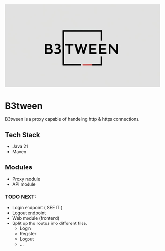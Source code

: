 <p align="center">
   <img src="./B3.jpg">
</p>

# B3tween
B3tween is a proxy capable of handeling http & https connections.

## Tech Stack
- Java 21
- Maven

## Modules
- Proxy module
- API module

### TODO NEXT:
- Login endpoint ( SEE IT )
- Logout endpoint
- Web module (frontend)
- Split up the routes into different files:
     - Login
     - Register
     - Logout
     - ...